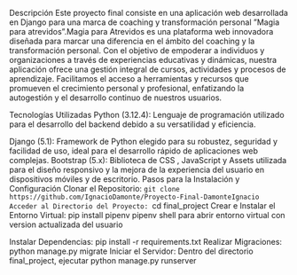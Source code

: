 Descripción
Este proyecto final consiste en una aplicación web desarrollada en Django para una marca de coaching y transformación personal ”Magia para atrevidos”.Magia para Atrevidos es una plataforma web innovadora diseñada para marcar una diferencia en el ámbito del coaching y la transformación personal. Con el objetivo de empoderar a individuos y organizaciones a través de experiencias educativas y dinámicas, nuestra aplicación ofrece una gestión integral de cursos, actividades y procesos de aprendizaje. Facilitamos el acceso a herramientas y recursos que promueven el crecimiento personal y profesional, enfatizando la autogestión y el desarrollo continuo de nuestros usuarios.

Tecnologías Utilizadas
Python (3.12.4): Lenguaje de programación utilizado para el desarrollo del backend debido a su versatilidad y eficiencia.

Django (5.1): Framework de Python elegido para su robustez, seguridad y facilidad de uso, ideal para el desarrollo rápido de aplicaciones web complejas.
Bootstrap (5.x): Biblioteca de CSS , JavaScript y Assets utilizada para el diseño responsivo y la mejora de la experiencia del usuario en dispositivos móviles y de escritorio.
Pasos para la Instalación y Configuración
Clonar el Repositorio: `git clone https://github.com/IgnacioDamonte/Proyecto-Final-DamonteIgnacio
Acceder al Directorio del Proyecto: `cd final_project
Crear e Instalar el Entorno Virtual:
pip install pipenv pipenv shell para abrir entorno virtual con version actualizada del usuario

Instalar Dependencias: pip install -r requirements.txt
Realizar Migraciones: python manage.py migrate
Iniciar el Servidor: Dentro del directorio final_project, ejecutar python manage.py runserver